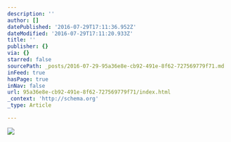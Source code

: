 ```yaml
---
description: ''
author: []
datePublished: '2016-07-29T17:11:36.952Z'
dateModified: '2016-07-29T17:11:20.933Z'
title: ''
publisher: {}
via: {}
starred: false
sourcePath: _posts/2016-07-29-95a36e8e-cb92-491e-8f62-727569779f71.md
inFeed: true
hasPage: true
inNav: false
url: 95a36e8e-cb92-491e-8f62-727569779f71/index.html
_context: 'http://schema.org'
_type: Article

---
```

![](https://the-grid-user-content.s3-us-west-2.amazonaws.com/9c6a4335-0273-409c-95d1-a9af0883f75d.jpg)